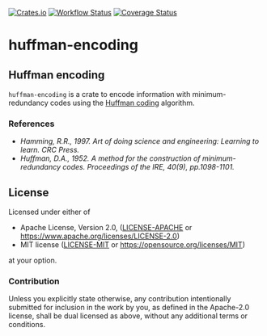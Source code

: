 [![Crates.io](https://img.shields.io/crates/v/huffman-encoding.svg)](https://crates.io/crates/huffman-encoding)
[![Workflow Status](https://github.com/owayss/huffman-encoding/workflows/main/badge.svg)](https://github.com/owayss/huffman-encoding/actions?query=workflow%3A%22main%22)
[![Coverage Status](https://coveralls.io/repos/github/owayss/huffman-encoding/badge.svg?branch=main)](https://coveralls.io/github/owayss/huffman-encoding?branch=main)

# huffman-encoding

## Huffman encoding

`huffman-encoding` is a crate to encode information with minimum-redundancy codes
using the [Huffman coding](https://en.wikipedia.org/wiki/Huffman_coding)
algorithm.

### References

* _Hamming, R.R., 1997. Art of doing science and engineering: Learning to learn. CRC Press._
* _Huffman, D.A., 1952. A method for the construction of minimum-redundancy codes. Proceedings of the IRE, 40(9), pp.1098-1101._

## License

Licensed under either of

* Apache License, Version 2.0, ([LICENSE-APACHE](LICENSE-APACHE) or https://www.apache.org/licenses/LICENSE-2.0)
* MIT license ([LICENSE-MIT](LICENSE-MIT) or https://opensource.org/licenses/MIT)

at your option.

### Contribution

Unless you explicitly state otherwise, any contribution intentionally
submitted for inclusion in the work by you, as defined in the Apache-2.0
license, shall be dual licensed as above, without any additional terms or
conditions.
